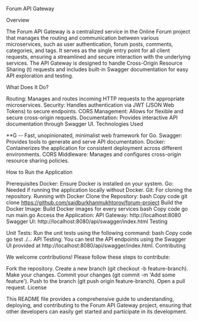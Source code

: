 Forum API Gateway

Overview

The Forum API Gateway is a centralized service in the Online Forum project that manages the routing and communication between various microservices, such as user authentication, forum posts, comments, categories, and tags. It serves as the single entry point for all client requests, ensuring a streamlined and secure interaction with the underlying services. The API Gateway is designed to handle Cross-Origin Resource Sharing (t) requests and includes built-in Swagger documentation for easy API exploration and testing.

What Does It Do?

Routing: Manages and routes incoming HTTP requests to the appropriate microservices.
Security: Handles authentication via JWT (JSON Web Tokens) to secure endpoints.
CORS Management: Allows for flexible and secure cross-origin requests.
Documentation: Provides interactive API documentation through Swagger UI.
Technologies Used

**G -- Fast, unopinionated, minimalist web framework for Go.
Swagger: Provides tools to generate and serve API documentation.
Docker: Containerizes the application for consistent deployment across different environments.
CORS Middleware: Manages and configures cross-origin resource sharing policies.

How to Run the Application

Prerequisites
Docker: Ensure Docker is installed on your system.
Go: Needed if running the application locally without Docker.
Git: For cloning the repository.
Running with Docker
Clone the Repository:
bash
Copy code
git clone https://github.com/saidburkhanmukhtorov/forum-project
Build the Docker Image:
Build Docker images for every services
bash
Copy code
go run main.go
Access the Application:
API Gateway: http://localhost:8080
Swagger UI: http://localhost:8080/api/swagger/index.html
Testing

Unit Tests: Run the unit tests using the following command:
bash
Copy code
go test ./...
API Testing: You can test the API endpoints using the Swagger UI provided at http://localhost:8080/api/swagger/index.html.
Contributing

We welcome contributions! Please follow these steps to contribute:

Fork the repository.
Create a new branch (git checkout -b feature-branch).
Make your changes.
Commit your changes (git commit -m 'Add some feature').
Push to the branch (git push origin feature-branch).
Open a pull request.
License

This README file provides a comprehensive guide to understanding, deploying, and contributing to the Forum API Gateway project, ensuring that other developers can easily get started and participate in its development.
